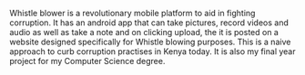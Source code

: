 Whistle blower is a revolutionary mobile platform to aid in fighting corruption. It has an android app that 
can take pictures, record videos and audio as well as take a note and on clicking upload, the it is posted 
on a website designed specifically  for 
Whistle blowing purposes. This is a naive approach to curb corruption practises in Kenya today. It is
also my final year project for my Computer Science degree.
